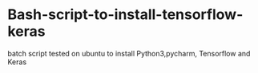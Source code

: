 # Bash-script-to-install-tensorflow-keras
batch script tested on ubuntu to install Python3,pycharm, Tensorflow and Keras 

